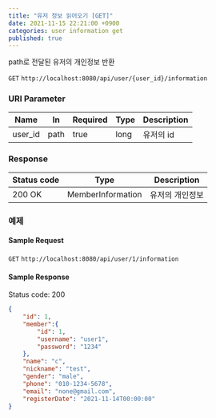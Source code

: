 ```yaml
---
title: "유저 정보 읽어오기 [GET]"
date: 2021-11-15 22:21:00 +0900
categories: user information get
published: true
---
```


path로 전달된 유저의 개인정보 반환

`GET` `http://localhost:8080/api/user/{user_id}/information`

### URI Parameter

| Name    | In   | Required | Type | Description |
| ------- | ---- | -------- | ---- | ----------- |
| user_id | path | true     | long | 유저의 id   |

### Response

| Status code | Type              | Description     |
| ----------- | ----------------- | --------------- |
| 200 OK      | MemberInformation | 유저의 개인정보 |



### 예제

#### Sample Request

`GET` `http://localhost:8080/api/user/1/information`

#### Sample Response

Status code: 200

```json
{
    "id": 1,
    "member":{
        "id": 1,
        "username": "user1",
        "password": "1234"
    },
    "name": "c",
    "nickname": "test",
    "gender": "male",
    "phone": "010-1234-5678",
    "email": "none@gmail.com",
    "registerDate": "2021-11-14T00:00:00"
}
```

